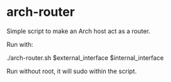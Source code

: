 # arch-router
Simple script to make an Arch host act as a router.

Run with:

./arch-router.sh $external_interface $internal_interface

Run without root, it will sudo within the script.

